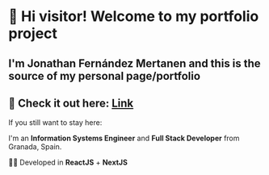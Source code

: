 # 👋 Hi visitor! Welcome to my portfolio project

## I'm **Jonathan Fernández Mertanen** and this is the source of my personal page/portfolio

## 👀 Check it out here: [Link](https://jonathanfernandezfm.com)

If you still want to stay here:

I'm an <b>Information Systems Engineer</b> and <b>Full Stack Developer</b> from Granada, Spain.

👨‍💻 Developed in **ReactJS** + **NextJS**
